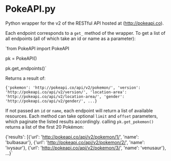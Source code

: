 # PokeAPI.py
Python wrapper for the v2 of the RESTful API hosted at (http://pokeapi.co).  

Each endpoint corresponds to a `get_` method of the wrapper. To get a list of all endpoints (all of which take an id or name as a parameter):  

`from PokeAPI import PokeAPI

pk = PokeAPI()

pk.get_endpoints()`

Returns a result of:

`{'pokemon': 'http://pokeapi.co/api/v2/pokemon/',
  'version': 'http://pokeapi.co/api/v2/version/',
  'location-area': 'http://pokeapi.co/api/v2/location-area/',
  'gender': 'http://pokeapi.co/api/v2/gender/', ...}`  

If not passed an `id` or `name`, each endpoint will return a list of available resources. Each method can take optional `limit` and `offset` parameters, which paginate the listed results accordingly. calling `pk.get_pokemon()` returns a list of the first 20 Pokémon:  

{'results':
	[{'url': 'http://pokeapi.co/api/v2/pokemon/1/',
	'name': 'bulbasaur'},
	{'url': 'http://pokeapi.co/api/v2/pokemon/2/',
	'name': 'ivysaur'},
	{'url': 'http://pokeapi.co/api/v2/pokemon/3/',
	'name': 'venusaur'}, ...}`
